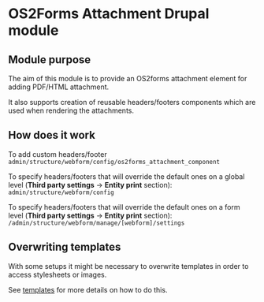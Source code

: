 # OS2Forms Attachment Drupal module

## Module purpose

The aim of this module is to provide an OS2forms attachment element for adding PDF/HTML attachment.

It also supports creation of reusable headers/footers components which are used when rendering the attachments.

## How does it work

To add custom headers/footer `admin/structure/webform/config/os2forms_attachment_component`

To specify headers/footers that will override the default ones on a global level (**Third party settings** -> **Entity
print** section): `admin/structure/webform/config`

To specify headers/footers that will override the default ones on a form level (**Third party settings** -> **Entity
print** section): ```/admin/structure/webform/manage/[webform]/settings```

## Overwriting templates

With some setups it might be necessary to overwrite templates
in order to access stylesheets or images.

See [templates](modules/os2forms_forloeb/README.md#templates)
for more details on how to do this.
